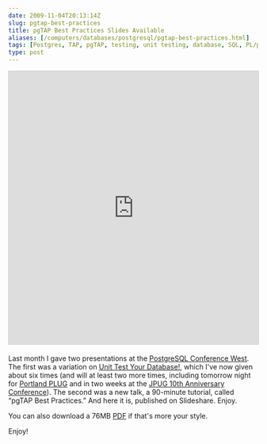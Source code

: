 ```yaml
--- 
date: 2009-11-04T20:13:14Z
slug: pgtap-best-practices
title: pgTAP Best Practices Slides Available
aliases: [/computers/databases/postgresql/pgtap-best-practices.html]
tags: [Postgres, TAP, pgTAP, testing, unit testing, database, SQL, PL/pgSQL]
type: post
---
```


<iframe src="https://www.slideshare.net/slideshow/embed_code/key/LnjoP1V9sD7az6" width="676" height="551" frameborder="0" marginwidth="0" marginheight="0" scrolling="no" style="border:1px solid #CCC; border-width:1px; margin-bottom:5px; max-width: 100%;" allowfullscreen> </iframe>

Last month I gave two presentations at the [PostgreSQL Conference West]. The
first was a variation on [Unit Test Your Database!], which I've now given about
six times (and will at least two more times, including tomorrow night for
[Portland PLUG] and in two weeks at the [JPUG 10th Anniversary Conference]). The
second was a new talk, a 90-minute tutorial, called “pgTAP Best Practices.” And
here it is, published on Slideshare. Enjoy.

You can also download a 76MB [PDF] if that's more your style.

Enjoy!

  [PostgreSQL Conference West]: http://www.postgresqlconference.org/2009/west/
    "West 2009, Seattle! | PostgreSQL Conference"
  [Unit Test Your Database!]: /computers/databases/postgresql/unit-test-your-database.html
    "Just a Theory: “Unit Test Your Database!”"
  [Portland PLUG]: http://www.pdxlinux.org/ "Portland Linux/Unix User Group"
  [JPUG 10th Anniversary Conference]: http://www.postgresql.jp/events/pgcon09j/e/
  [PDF]: http://www.kineticode.com/docs/pgtap_best_practices.pdf
    "pgTAP Best Practices"
